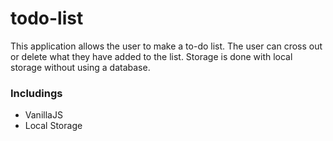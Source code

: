 # todo-list

This application allows the user to make a to-do list. The user can cross out or delete what they have added to the list. Storage is done with local storage without using a database.

### Includings

- VanillaJS
- Local Storage
